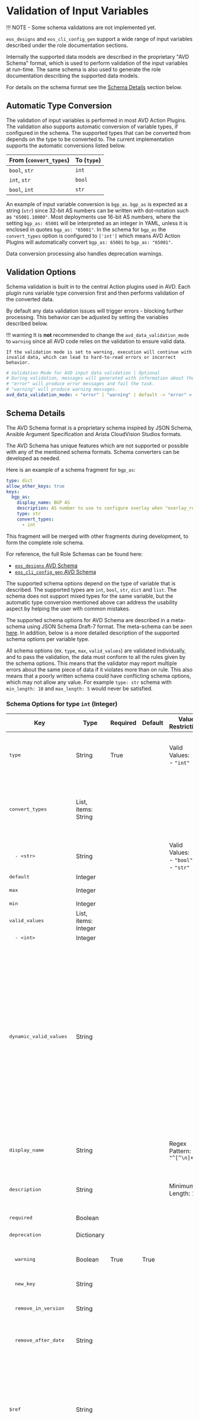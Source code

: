 <!--
  ~ Copyright (c) 2023-2024 Arista Networks, Inc.
  ~ Use of this source code is governed by the Apache License 2.0
  ~ that can be found in the LICENSE file.
  -->

# Validation of Input Variables

!!! NOTE
    - Some schema validations are not implemented yet.

`eos_designs` and `eos_cli_config_gen` support a wide range of input variables described under the role documentation sections.

Internally the supported data models are described in the proprietary "AVD Schema" format, which is used to perform validation of
the input variables at run-time. The same schema is also used to generate the role documentation describing the supported data
models.

For details on the schema format see the [Schema Details](#schema-details) section below.

## Automatic Type Conversion

The validation of input variables is performed in most AVD Action Plugins. The validation also supports automatic conversion of
variable types, if configured in the schema. The supported types that can be converted from depends on the type to be converted to.
The current implementation supports the automatic conversions listed below.

| From (`convert_types`) | To (`type`) |
| ---------------------- | ----------- |
| `bool`, `str` | `int` |
| `int`, `str` | `bool` |
| `bool`, `int` | `str` |

An example of input variable conversion is `bgp_as`. `bgp_as` is expected as a string (`str`) since 32-bit AS numbers can be
written with dot-notation such as `"65001.10000"`. Most deployments use 16-bit AS numbers, where the setting `bgp_as: 65001`
will be interpreted as an integer in YAML, unless it is enclosed in quotes `bgp_as: "65001"`. In the schema for `bgp_as` the
`convert_types` option is configured to `['int']` which means AVD Action Plugins will automatically convert
`bgp_as: 65001` to `bgp_as: "65001"`.

Data conversion processing also handles deprecation warnings.

## Validation Options

Schema validation is built in to the central Action plugins used in AVD. Each plugin runs variable type conversion first and then
performs validation of the converted data.

By default any data validation issues will trigger errors - blocking further processing.
This behavior can be adjusted by setting the variables described below.

!!! warning
    It is **not** recommended to change the `avd_data_validation_mode` to `warning` since all AVD code relies on the validation to ensure valid data.

    If the validation mode is set to warning, execution will continue with invalid data, which can lead to hard-to-read errors or incorrect behavior.

```yaml
# Validation Mode for AVD input data validation | Optional
# During validation, messages will generated with information about the host(s) and key(s) which failed validation.
# "error" will produce error messages and fail the task.
# "warning" will produce warning messages.
avd_data_validation_mode: < "error" | "warning" | default -> "error" >
```

## Schema Details

The AVD Schema format is a proprietary schema inspired by JSON Schema, Ansible Argument Specification and Arista
CloudVision Studios formats.

The AVD Schema has unique features which are not supported or possible with any of the mentioned schema formats.
Schema converters can be developed as needed.

Here is an example of a schema fragment for `bgp_as`:

```yaml
type: dict
allow_other_keys: true
keys:
  bgp_as:
    display_name: BGP AS
    description: AS number to use to configure overlay when "overlay_routing_protocol" == IBGP
    type: str
    convert_types:
      - int
```

This fragment will be merged with other fragments during development, to form the complete role schema.

For reference, the full Role Schemas can be found here:

- [`eos_designs` AVD Schema](https://github.com/aristanetworks/avd/tree/devel/python-avd/pyavd/eos_designs/schema/eos_designs.schema.yml)
- [`eos_cli_config_gen` AVD Schema](https://github.com/aristanetworks/avd/tree/devel/python-avd/pyavd/_eos_cli_config_gen/schema/eos_cli_config_gen.schema.yml)

The supported schema options depend on the type of variable that is described. The supported types are `int`, `bool`, `str`,
`dict` and `list`. The schema does not support mixed types for the same variable, but the automatic type conversion mentioned
above can address the usability aspect by helping the user with common mistakes.

The supported schema options for AVD Schema are described in a meta-schema using JSON Schema Draft-7 format. The meta-schema
can be seen [here](https://github.com/aristanetworks/avd/tree/devel/python-avd/pyavd/_schema/avd_meta_schema.json). In addition, below is a more detailed description of the supported
schema options per variable type.

All schema options (ex. `type`, `max`, `valid_values`) are validated individually, and to pass the validation, the data must
conform to all the rules given by the schema options.
This means that the validator may report multiple errors about the same piece of data if it violates more than on rule.
This also means that a poorly written schema could have conflicting schema options, which may not allow any value. For example `type: str` schema with `min_length: 10` and `max_length: 5` would never be satisfied.

### Schema Options for type `int` (Integer)

| Key | Type | Required | Default | Value Restrictions | Description |
| ----| ---- | -------- | ------- | ------------------ | ----------- |
| <samp>type</samp> | String | True | | Valid Values:<br>- `"int"` | Type of variable using the Python short names for each type.<br>`int` for Integer |
| <samp>convert_types</samp> | List, items: String | | | | List of types to auto-convert from.<br>For type `int`, auto-conversion is supported from `bool` and `str` |
| <samp>&nbsp;&nbsp;- \<str\></samp> | String | | | Valid Values:<br>- `"bool"`<br>- `"str"` | |
| <samp>default</samp> | Integer | | | | Default value |
| <samp>max</samp> | Integer | | | | Maximum value |
| <samp>min</samp> | Integer | | | | Minimum value |
| <samp>valid_values</samp> | List, items: Integer | | | | List of valid values |
| <samp>&nbsp;&nbsp;- \<int\></samp> | Integer | | | | |
| <samp>dynamic_valid_values</samp> | String | | | | Path to variable under the parent dictionary containing valid values.<br>Variable path use dot-notation and variable path must be relative to the parent dictionary.<br>If an element of the variable path is a list, every list item will unpacked.<br>**Note that this is building the schema from values in the *data* being validated!** |
| <samp>display_name</samp> | String | | | Regex Pattern: `"^[^\n]+$"` | Free text display name for forms and documentation (single line) |
| <samp>description</samp> | String | | | Minimum Length: 1 | Free text description for forms and documentation (multi line) |
| <samp>required</samp> | Boolean | | | | Set if variable is required |
| <samp>deprecation</samp> | Dictionary | | | | Deprecation Settings |
| <samp>&nbsp;&nbsp;warning</samp> | Boolean | True | True | | Emit deprecation warning if key is set |
| <samp>&nbsp;&nbsp;new_key</samp> | String | | | | Relative path to new key |
| <samp>&nbsp;&nbsp;remove_in_version</samp> | String | | | | Version in which the key will be removed |
| <samp>&nbsp;&nbsp;remove_after_date</samp> | String | | | | Date after which the key will be removed |
| <samp>$ref</samp> | String | | | | Reference to Sub Schema using JSON Schema resolver<br>Example '#/keys/mykey' will resolve the schema for 'mykey' under the root dictionary of the current schema |
| <samp>documentation_options</samp> | Dictionary | | | | Special options used for generating documentation |
| <samp>&nbsp;&nbsp;table</samp> | String | | | | Setting 'table' will allow for custom grouping of schema fields in the documentation.<br>By default each root key has it's own table. By setting the same table-value on multiple keys, they will be merged to a single table.<br>If 'table' is set on a 'child' key, all "ancestor" keys are automatically included in the table so the full path is visible.<br>The 'table' option is inherited to all child keys, unless specifically set on the child. |

The meta-schema does not allow for other keys to be set in the schema.

### Schema Options for type `bool` (Boolean)

| Key | Type | Required | Default | Value Restrictions | Description |
| ----| ---- | -------- | ------- | ------------------ | ----------- |
| <samp>type</samp> | String | True | | Valid Values:<br>- `"bool"` | Type of variable using the Python short names for each type.<br>`bool` for Boolean |
| <samp>convert_types</samp> | List, items: String | | | | List of types to auto-convert from.<br>For type `bool`, auto-conversion is supported from `int` and `str` |
| <samp>&nbsp;&nbsp;- \<str\></samp> | String | | | Valid Values:<br>- `"int"`<br>- `"str"` | |
| <samp>default</samp> | Boolean | | | | Default value |
| <samp>valid_values</samp> | List, items: Boolean | | | | List of valid values |
| <samp>&nbsp;&nbsp;- \<int\></samp> | Boolean | | | | |
| <samp>dynamic_valid_values</samp> | String | | | | Path to variable under the parent dictionary containing valid values.<br>Variable path use dot-notation and variable path must be relative to the parent dictionary.<br>If an element of the variable path is a list, every list item will unpacked.<br>**Note that this is building the schema from values in the *data* being validated!** |
| <samp>display_name</samp> | String | | | Regex Pattern: `"^[^\n]+$"` | Free text display name for forms and documentation (single line) |
| <samp>description</samp> | String | | | Minimum Length: 1 | Free text description for forms and documentation (multi line) |
| <samp>required</samp> | Boolean | | | | Set if variable is required |
| <samp>deprecation</samp> | Dictionary | | | | Deprecation Settings |
| <samp>&nbsp;&nbsp;warning</samp> | Boolean | True | True | | Emit deprecation warning if key is set |
| <samp>&nbsp;&nbsp;new_key</samp> | String | | | | Relative path to new key |
| <samp>&nbsp;&nbsp;remove_in_version</samp> | String | | | | Version in which the key will be removed |
| <samp>&nbsp;&nbsp;remove_after_date</samp> | String | | | | Date after which the key will be removed |
| <samp>$ref</samp> | String | | | | Reference to Sub Schema using JSON Schema resolver<br>Example '#/keys/mykey' will resolve the schema for 'mykey' under the root dictionary of the current schema |
| <samp>documentation_options</samp> | Dictionary | | | | Special options used for generating documentation |
| <samp>&nbsp;&nbsp;table</samp> | String | | | | Setting 'table' will allow for custom grouping of schema fields in the documentation.<br>By default each root key has it's own table. By setting the same table-value on multiple keys, they will be merged to a single table.<br>If 'table' is set on a 'child' key, all "ancestor" keys are automatically included in the table so the full path is visible.<br>The 'table' option is inherited to all child keys, unless specifically set on the child. |

The meta-schema does not allow for other keys to be set in the schema.

### Schema Options for type `str` (String)

| Key | Type | Required | Default | Value Restrictions | Description |
| ----| ---- | -------- | ------- | ------------------ | ----------- |
| <samp>type</samp> | String | True | | Valid Values:<br>- `"str"` | Type of variable using the Python short names for each type.<br>`str` for String |
| <samp>convert_to_lower_case</samp> | Boolean | | False | | Convert string value to lower case before performing validation |
| <samp>convert_types</samp> | List, items: String | | | | List of types to auto-convert from.<br>For type `str`, auto-conversion is supported from `bool` and `int` |
| <samp>default</samp> | String | | | | Default value |
| <samp>&nbsp;&nbsp;- \<str\></samp> | String | | | Valid Values:<br>- `"bool"`<br>- `"int"` | |
| <samp>format</samp> | String | | | Valid Values:<br>- `"ipv4"`<br>- `"ipv4_cidr"`<br>- `"ipv6"`<br>- `"ipv6_cidr"`<br>- `"ip"`<br>- `"cidr"`<br>- `"mac"` | Expected format of the string value.<br>`ipv4` accepts a single IPv4 address (`x.x.x.x`)<br>`ipv4_cidr` accepts an IPv4 CIDR (`x.x.x.x/x`)<br>`ipv6` accepts a single IPv6 address (`x:x::x:x`)<br>`ipv6_cidr` accepts an IPv6 CIDR (`x:x::x:x/x`)<br>`ip` accepts a single IPv4 or IPv6 address<br>`cidr` accepts an IPv4 or IPv6 CIDR<br>`mac` accepts a MAC address (`xx:xx:xx:xx:xx:xx`) |
| <samp>max_length</samp> | Integer | | | | Maximum length |
| <samp>min_length</samp> | Integer | | | | Minimum length |
| <samp>pattern</samp> | String | | | Format: Regex | A regular expression which will be matched on the variable value.<br>The regular expression should follow the syntax of [JSON Schema Regular Expressions](https://json-schema.org/understanding-json-schema/reference/regular_expressions.html)<br>Remember to use double escapes |
| <samp>valid_values</samp> | List, items: String | | | | List of valid values |
| <samp>&nbsp;&nbsp;- \<str\></samp> | String | | | | |
| <samp>dynamic_valid_values</samp> | String | | | | Path to variable under the parent dictionary containing valid values.<br>Variable path use dot-notation and variable path must be relative to the parent dictionary.<br>If an element of the variable path is a list, every list item will unpacked.<br>**Note that this is building the schema from values in the *data* being validated!** |
| <samp>display_name</samp> | String | | | Regex Pattern: `"^[^\n]+$"` | Free text display name for forms and documentation (single line) |
| <samp>description</samp> | String | | | Minimum Length: 1 | Free text description for forms and documentation (multi line) |
| <samp>required</samp> | Boolean | | | | Set if variable is required |
| <samp>deprecation</samp> | Dictionary | | | | Deprecation Settings |
| <samp>&nbsp;&nbsp;warning</samp> | Boolean | True | True | | Emit deprecation warning if key is set |
| <samp>&nbsp;&nbsp;new_key</samp> | String | | | | Relative path to new key |
| <samp>&nbsp;&nbsp;remove_in_version</samp> | String | | | | Version in which the key will be removed |
| <samp>&nbsp;&nbsp;remove_after_date</samp> | String | | | | Date after which the key will be removed |
| <samp>$ref</samp> | String | | | | Reference to Sub Schema using JSON Schema resolver<br>Example '#/keys/mykey' will resolve the schema for 'mykey' under the root dictionary of the current schema |
| <samp>documentation_options</samp> | Dictionary | | | | Special options used for generating documentation |
| <samp>&nbsp;&nbsp;table</samp> | String | | | | Setting 'table' will allow for custom grouping of schema fields in the documentation.<br>By default each root key has it's own table. By setting the same table-value on multiple keys, they will be merged to a single table.<br>If 'table' is set on a 'child' key, all "ancestor" keys are automatically included in the table so the full path is visible.<br>The 'table' option is inherited to all child keys, unless specifically set on the child. |

The meta-schema does not allow for other keys to be set in the schema.

### Schema Options for type `list` (List)

| Key | Type | Required | Default | Value Restrictions | Description |
| ----| ---- | -------- | ------- | ------------------ | ----------- |
| <samp>type</samp> | String | True | | Valid Values:<br>- `"list"` | Type of variable using the Python short names for each type.<br>`list` for List |
| <samp>default</samp> | List | | | | Default value |
| <samp>items</samp> | Dict | | | | Dictionary describing the schema of each list item. This is a recursive schema, so the value must conform to AVD Schema |
| <samp>max_length</samp> | Integer | | | | Maximum length |
| <samp>min_length</samp> | Integer | | | | Minimum length |
| <samp>primary_key</samp> | String | | | Pattern: `^[a-z][a-z0-9_]*$` | Name of a primary key in a list of dictionaries.<br>The configured key is implicitly required and must have unique values between the list elements |
| <samp>unique_keys</samp> | List, items: String | | | Item Pattern: `^[a-z][a-z0-9_]*$` | Name of a key in a list of dictionaries.<br>The configured key must have unique values between the list elements.<br>This can also be a variable path using dot-notation like `parent_key.child_key` in case of nested lists of dictionaries. |
| <samp>display_name</samp> | String | | | Regex Pattern: `"^[^\n]+$"` | Free text display name for forms and documentation (single line) |
| <samp>description</samp> | String | | | Minimum Length: 1 | Free text description for forms and documentation (multi line) |
| <samp>required</samp> | Boolean | | | | Set if variable is required |
| <samp>deprecation</samp> | Dictionary | | | | Deprecation Settings |
| <samp>&nbsp;&nbsp;warning</samp> | Boolean | True | True | | Emit deprecation warning if key is set |
| <samp>&nbsp;&nbsp;new_key</samp> | String | | | | Relative path to new key |
| <samp>&nbsp;&nbsp;remove_in_version</samp> | String | | | | Version in which the key will be removed |
| <samp>&nbsp;&nbsp;remove_after_date</samp> | String | | | | Date after which the key will be removed |
| <samp>$ref</samp> | String | | | | Reference to Sub Schema using JSON Schema resolver<br>Example '#/keys/mykey' will resolve the schema for 'mykey' under the root dictionary of the current schema |
| <samp>documentation_options</samp> | Dictionary | | | | Special options used for generating documentation |
| <samp>&nbsp;&nbsp;table</samp> | String | | | | Setting 'table' will allow for custom grouping of schema fields in the documentation.<br>By default each root key has it's own table. By setting the same table-value on multiple keys, they will be merged to a single table.<br>If 'table' is set on a 'child' key, all "ancestor" keys are automatically included in the table so the full path is visible.<br>The 'table' option is inherited to all child keys, unless specifically set on the child. |

The meta-schema does not allow for other keys to be set in the schema.

### Schema Options for type `dict` (Dictionary)

| Key | Type | Required | Default | Value Restrictions | Description |
| ----| ---- | -------- | ------- | ------------------ | ----------- |
| <samp>type</samp> | String | True | | Valid Values:<br>- `"dict"` | Type of variable using the Python short names for each type.<br>`dict` for Dictionary |
| <samp>default</samp> | Dict | | | | Default value |
| <samp>keys</samp> | Dictionary | | | Key Pattern: `^[a-z][a-z0-9_]*$` | Dictionary of dictionary-keys in the format `{<keyname>: {<schema>}}`.<br>`keyname` must use snake_case.<br>`schema` is the schema for each key. This is a recursive schema, so the value must conform to AVD Schema |
| <samp>dynamic_keys</samp> | Dictionary | | | Pattern: `^[a-z][a-z0-9_]*$` | Dictionary of dynamic dictionary-keys in the format `{<variable.path>: {<schema>}}`.<br>`variable.path` is a variable path using dot-notation and pointing to a variable under the parent dictionary containing dictionary-keys.<br>If an element of the variable path is a list, every list item will unpacked.<br>`schema` is the schema for each key. This is a recursive schema, so the value must conform to AVD Schema<br>**Note that this is building the schema from values in the *data* being validated!** |
| <samp>allow_other_keys</samp> | Boolean | | False | | Allow keys in the dictionary which are not defined in the schema. Custom keys starting with an underscore, like `_mycustomkey` are exempt from this validation |
| <samp>display_name</samp> | String | | | Regex Pattern: `"^[^\n]+$"` | Free text display name for forms and documentation (single line) |
| <samp>description</samp> | String | | | Minimum Length: 1 | Free text description for forms and documentation (multi line) |
| <samp>required</samp> | Boolean | | | | Set if variable is required |
| <samp>deprecation</samp> | Dictionary | | | | Deprecation Settings |
| <samp>&nbsp;&nbsp;warning</samp> | Boolean | True | True | | Emit deprecation warning if key is set |
| <samp>&nbsp;&nbsp;new_key</samp> | String | | | | Relative path to new key |
| <samp>&nbsp;&nbsp;remove_in_version</samp> | String | | | | Version in which the key will be removed |
| <samp>&nbsp;&nbsp;remove_after_date</samp> | String | | | | Date after which the key will be removed |
| <samp>$ref</samp> | String | | | | Reference to Sub Schema using JSON Schema resolver<br>Allows for easy reuse of schema definitions.<br>Example '#/keys/mykey' will resolve the schema for 'mykey' under the root dictionary of the current schema |
| <samp>documentation_options</samp> | Dictionary | | | | Special options used for generating documentation |
| <samp>&nbsp;&nbsp;table</samp> | String | | | | Setting 'table' will allow for custom grouping of schema fields in the documentation.<br>By default each root key has it's own table. By setting the same table-value on multiple keys, they will be merged to a single table.<br>If 'table' is set on a 'child' key, all "ancestor" keys are automatically included in the table so the full path is visible.<br>The 'table' option is inherited to all child keys, unless specifically set on the child. |

The meta-schema does not allow for other keys to be set in the schema.
